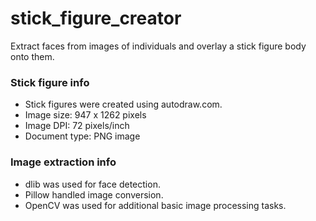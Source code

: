 # stick_figure_creator
Extract faces from images of individuals and overlay a stick figure body onto them.


### Stick figure info
- Stick figures were created using autodraw.com.
- Image size: 947 x 1262 pixels
- Image DPI: 72 pixels/inch
- Document type: PNG image

### Image extraction info
- dlib was used for face detection.
- Pillow handled image conversion.
- OpenCV was used for additional basic image processing tasks.